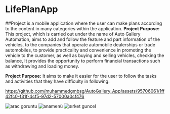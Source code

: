 # LifePlanApp
##Project is a mobile application where the user can make plans according to the content in many categories within the application.
**Project Purpose:** This project, which is carried out under the name of Auto Gallery Automation, aims to add and follow the feature and part information of the vehicles, to the companies that operate automobile dealerships or trade automobiles, to provide practicality and convenience in promoting the vehicle to the customer, as well as buying and selling vehicles, checking the balance, It provides the opportunity to perform financial transactions such as withdrawing and loading money.

**Project Purpose:** It aims to make it easier for the user to follow the tasks and activities that they have difficulty in following.

https://github.com/muhammedgmbsg/AutoGallery_App/assets/95706061/1ff42fc0-f31f-4cf5-97d2-57000a0cf476


![arac goruntu](https://github.com/muhammedgmbsg/AutoGallery_App/assets/95706061/c9b6c3d1-9f82-4c6a-b2af-876b9902f4a3)
![anamenü](https://github.com/muhammedgmbsg/AutoGallery_App/assets/95706061/9fc74bd2-36f4-47a8-86d7-476f8dd4a278)
![sırket guncel](https://github.com/muhammedgmbsg/AutoGallery_App/assets/95706061/f0a321a7-84df-4a2d-ad77-6809ce92553e)
